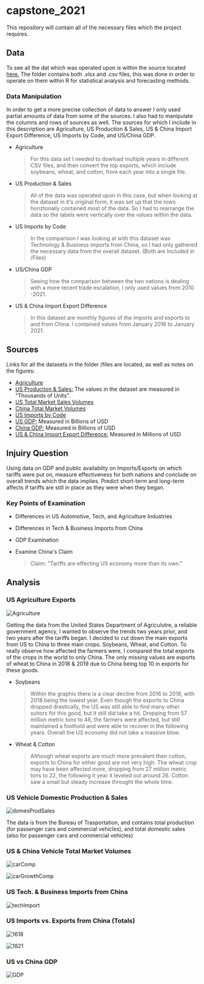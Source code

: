 # capstone_2021
This repository will contain all of the necessary files which the project requires.

## Data ##

To see all the dat which was operated upon is within the source located [here.](https://github.com/eric-wisniewski/capstone_2021/tree/main/Files) The folder contains both .xlsx and .csv files, this was done in order to operate on them within R for statistical analysis and forecasting methods. 

### Data Manipulation ###

In order to get a more precise collection of data to answer I only used partial amounts of data from some of the sources. I also had to manipulate the columns and rows of sources as well. The sources for which I include in this description are Agriculture, US Production & Sales, US & China Import Export Difference, US Imports by Code, and US/China GDP.

* Agriculture
	> For this data set I needed to dowload multiple years in different CSV files, and then convert the top exports, which include soybeans, wheat, and cotton, from each year into a single file.

* US Production & Sales
	> All of the data was operated upon in this case, but when looking at the dataset in it's original form, it was set up that the rows horiztonally contained most of the data. So I had to rearrange the data so the labels were vertically over the values within the data.

* US Imports by Code
	> In the comparison I was looking at with this dataset was Technology & Business imports from China, so I had only gathered the necessary data from the overall dataset. (Both are Included in /Files)

* US/China GDP
	> Seeing how the comparison between the two nations is dealing with a more recent trade escalation, I only used values from 2010 -2021.

* US & China Import Export Difference
	> In this dataset are monthly figures of the imports and exports to and from China. I contained values from January 2016 to January 2021.


## Sources ##

Links for all the datasets in the folder /files are located, as well as notes on the figures:

* [Agriculture](https://www.ers.usda.gov/data-products/foreign-agricultural-trade-of-the-united-states-fatus/us-agricultural-trade-data-update/)
* [US Production & Sales:](https://www.bts.gov/content/annual-us-motor-vehicle-production-and-factory-wholesale-sales-thousands-units) The values in the dataset are measured in "Thousands of Units".
* [US Total Market Sales Volumes](https://carsalesbase.com/united-states-sales-data-market/)
* [China Total Market Volumes](https://carsalesbase.com/china-car-sales-data-market/)
* [US Imports by Code](https://www.census.gov/foreign-trade/statistics/product/enduse/imports/c5700.html)
* [US GDP:](https://www.census.gov/foreign-trade/statistics/product/enduse/imports/c5700.html) Measured in Billions of USD
* [China GDP:](https://tradingeconomics.com/china/gdp) Measured in Billions of USD
* [US & China Import Export Difference:](https://www.census.gov/foreign-trade/balance/c5700.html#2021) Measured in Millions of USD

## Injuiry Question ##
Using data on GDP and public availablity on Imports/Exports on which tariffs were put on, measure effectiveness for both nations and conclude on overall trends which the data implies. Predict short-term and long-term affects if tariffs are still in place as they were when they began.

### Key Points of Examination ###
* Differences in US Automotive, Tech, and Agriculture Industries

* Differences in Tech & Business Imports from China

* GDP Examination

* Examine China's Claim
	> Claim: "Tariffs are effecting US economy more than its own."

## Analysis ##

### US Agriculture Exports ###

![Agriculture](https://github.com/eric-wisniewski/capstone_2021/blob/main/Graphs/US_Exp_Agr_Comp.png)

Getting the data from the United States Department of Agriculutre, a reliable government agency, I wanted to observe the trends two years prior, and two years after the tariffs began. I decided to cut down the main exports from US to China to three main crops. Soybeans, Wheat, and Cotton. To really observe how affected the farmers were, I compared the total exports of the crops in the world to only China. The only missing values are exports of wheat to China in 2018 & 2019 due to China being top 10 in exports for these goods. 

* Soybeans
	> Within the graphic there is a clear decline from 2016 to 2018, with 2018 being the lowest year. Even though the exports to China dropped drastically, the US was still able to find many other suitors for this good, but it still did take a hit. Dropping from 57 million metric tons to 46, the farmers were affected, but still maintained a foothold and were able to recover in the following years. Overall the US economy did not take a massive blow.

* Wheat & Cotton
	> Although wheat exports are much more prevalent then cotton, exports to China for either good are not very high. The wheat crop may have been affected more, dropping from 27 miilion metric tons to 22, the following it year it leveled out around 26. Cotton saw a small but steady increase throught the whole time.

### US Vehicle Domestic Production & Sales ###

![domesProdSales](https://github.com/eric-wisniewski/capstone_2021/blob/main/Graphs/US_Prod_DomSale_Car.png)

The data is from the Bureau of Trasportation, and contains total production (for passenger cars and commercial vehicles), and total domestic sales (also for passenger cars and commercial vehicles)

### US & China Vehicle Total Market Volumes ###

![carComp](https://github.com/eric-wisniewski/capstone_2021/blob/main/Graphs/US_CH_Car_Comp.png)

![carGrowthComp](https://github.com/eric-wisniewski/capstone_2021/blob/main/Graphs/US_CH_Car_Growth_Comp.png)


### US Tech. & Business Imports from China ###

![techImport](https://github.com/eric-wisniewski/capstone_2021/blob/main/Graphs/US_Tech_11-20.png)

### US Imports vs. Exports from China (Totals) ###

![1618](https://github.com/eric-wisniewski/capstone_2021/blob/main/Graphs/US_CH_IM_EX_16-18.png)

![1821](https://github.com/eric-wisniewski/capstone_2021/blob/main/Graphs/US_CH_IM_EX_18-21.png)

### US vs China GDP ###

![GDP](https://github.com/eric-wisniewski/capstone_2021/blob/main/Graphs/US_CH_GDP_10-21.png)

